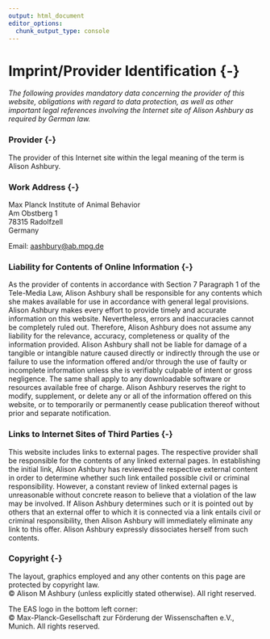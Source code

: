 ```yaml
---
output: html_document
editor_options:
  chunk_output_type: console
---
```





# Imprint/Provider Identification {-}

*The following provides mandatory data concerning the provider of this website, obligations with regard to data protection, as well as other important legal references involving the Internet site of Alison Ashbury as required by German law.*

### Provider {-}
The provider of this Internet site within the legal meaning of the term is Alison Ashbury.

### Work Address {-}
Max Planck Institute of Animal Behavior <br>
Am Obstberg 1 <br>
78315 Radolfzell <br>
Germany <br>

Email: aashbury@ab.mpg.de


### Liability for Contents of Online Information {-}
As the provider of contents in accordance with Section 7 Paragraph 1 of the Tele-Media Law, Alison Ashbury shall be responsible for any contents which she makes available for use in accordance with general legal provisions. Alison Ashbury makes every effort to provide timely and accurate information on this website. Nevertheless, errors and inaccuracies cannot be completely ruled out. Therefore, Alison Ashbury does not assume any liability for the relevance, accuracy, completeness or quality of the information provided. Alison Ashbury shall not be liable for damage of a tangible or intangible nature caused directly or indirectly through the use or failure to use the information offered and/or through the use of faulty or incomplete information unless she is verifiably culpable of intent or gross negligence. The same shall apply to any downloadable software or resources available free of charge. Alison Ashbury reserves the right to modify, supplement, or delete any or all of the information offered on this website, or to temporarily or permanently cease publication thereof without prior and separate notification.

### Links to Internet Sites of Third Parties {-}
This website includes links to external pages. The respective provider shall be responsible for the contents of any linked external pages. In establishing the initial link, Alison Ashbury has reviewed the respective external content in order to determine whether such link entailed possible civil or criminal responsibility. However, a constant review of linked external pages is unreasonable without concrete reason to believe that a violation of the law may be involved. If Alison Ashbury determines such or it is pointed out by others that an external offer to which it is connected via a link entails civil or criminal responsibility, then Alison Ashbury will immediately eliminate any link to this offer. Alison Ashbury expressly dissociates herself from such contents.

### Copyright {-}
The layout, graphics employed and any other contents on this page are protected by copyright law. <br>
© Alison M Ashbury (unless explicitly stated otherwise). All right reserved. 

The EAS logo in the bottom left corner: <br>
© Max-Planck-Gesellschaft zur Förderung der Wissenschaften e.V., Munich. All rights reserved.
